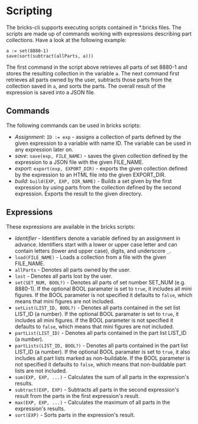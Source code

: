 # Scripting

The bricks-cli supports executing scripts contained in *.bricks files. The scripts are made up of commands working with expressions describing part collections. Have a look at the following example:

    a := set(8880-1)
    save(sort(subtract(allParts, a)))

The first command in the script above retrieves all parts of set 8880-1 and stores the resulting collection in the variable `a`. The next command first retrieves all parts owned by the user, subtracts those parts from the collection saved in `a`, and sorts the parts. The overall result of the expression is saved into a JSON file.

## Commands

The following commands can be used in bricks scripts:

* *Assignment*: `ID := exp` - assigns a collection of parts defined by the given expression to a variable with name ID. The variable can be used in any expression later on.
* *save*: `save(exp, FILE_NAME)` - saves the given collection defined by the expression to a JSON file with the given FILE_NAME.
* *export*: `export(exp, EXPORT_DIR)` - exports the given collection defined by the expression to an HTML file into the given EXPORT_DIR.
* *build*: `build(EXP, EXP, DIR_NAME)` - Builds a set given by the first expression by using parts from the collection defined by the second expression. Exports the result to the given directory.

## Expressions

These expressions are available in the bricks scripts:

* *Identifier* - Identifiers denote a variable defined by an assignment in advance. Identifiers start with a lower or upper case letter and can contain letters (lower and upper case), digits, and underscore `_`.
* `load(FILE_NAME)` - Loads a collection from a file with the given FILE_NAME.
* `allParts` - Denotes all parts owned by the user.
* `lost` - Denotes all parts lost by the user.
* `set(SET_NUM, BOOL?)` - Denotes all parts of set number SET_NUM (e.g. 8880-1). If the optional BOOL paramater is set to `true`, it includes all mini figures. If the BOOL parameter is not specified it defaults to `false`, which means that mini figures are not included.
* `setList(LIST_ID, BOOL?)` - Denotes all parts contained in the set list LIST_ID (a number). If the optional BOOL paramater is set to `true`, it includes all mini figures. If the BOOL parameter is not specified it defaults to `false`, which means that mini figures are not included.
* `partList(LIST_ID)` - Denotes all parts contained in the part list LIST_ID (a number).
* `partLists(LIST_ID, BOOL?)` - Denotes all parts contained in the part list LIST_ID (a number). If the optional BOOL paramater is set to `true`, it also includes all part lists marked as non-buildable. If the BOOL parameter is not specified it defaults to `false`, which means that non-buildable part lists are not included.
* `sum(EXP, EXP, ...)` - Calculates the sum of all parts in the expression's results.
* `subtract(EXP, EXP)` - Subtracts all parts in the second expression's result from the parts in the first expression's result.
* `max(EXP, EXP, ...)` - Calculates the maximum of all parts in the expression's results.
* `sort(EXP)` - Sorts parts in the expression's result.
